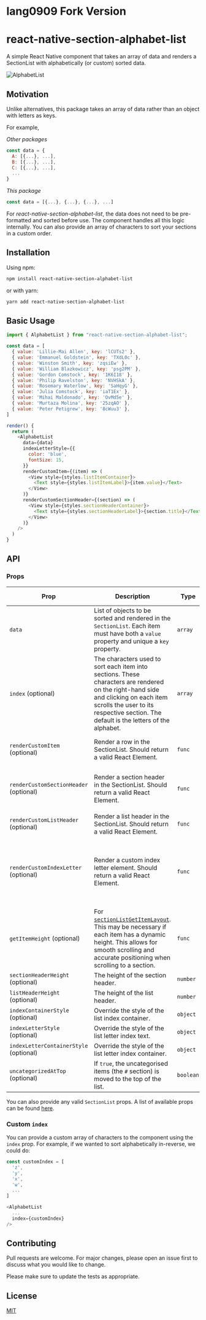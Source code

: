 # lang0909 Fork Version

# react-native-section-alphabet-list

A simple React Native component that takes an array of data and renders a SectionList with alphabetically (or custom) sorted data.

![AlphabetList](https://media.giphy.com/media/SACshMzMIP2NvP8rvY/giphy.gif)

## Motivation

Unlike alternatives, this package takes an array of data rather than an object with letters as keys.

For example,

_Other packages_

```javascript
const data = {
  A: [{...}, ...],
  B: [{...}, ...],
  C: [{...}, ...],
  ...
}
```

_This package_

```javascript
const data = [{...}, {...}, {...}, ...]
```

For _react-native-section-alphabet-list_, the data does not need to be pre-formatted and sorted before use. The component handles all this logic internally. You can also provide an array of characters to sort your sections in a custom order.

## Installation

Using npm:

```bash
npm install react-native-section-alphabet-list
```

or with yarn:

```bash
yarn add react-native-section-alphabet-list
```

## Basic Usage

```javascript
import { AlphabetList } from "react-native-section-alphabet-list";

const data = [
  { value: 'Lillie-Mai Allen', key: 'lCUTs2' },
  { value: 'Emmanuel Goldstein', key: 'TXdL0c' },
  { value: 'Winston Smith', key: 'zqsiEw' },
  { value: 'William Blazkowicz', key: 'psg2PM' },
  { value: 'Gordon Comstock', key: '1K6I18' },
  { value: 'Philip Ravelston', key: 'NVHSkA' },
  { value: 'Rosemary Waterlow', key: 'SaHqyG' },
  { value: 'Julia Comstock', key: 'iaT1Ex' },
  { value: 'Mihai Maldonado', key: 'OvMd5e' },
  { value: 'Murtaza Molina', key: '25zqAO' },
  { value: 'Peter Petigrew', key: '8cWuu3' },
]

render() {
  return (
    <AlphabetList
      data={data}
      indexLetterStyle={{
        color: 'blue',
        fontSize: 15,
      }}
      renderCustomItem={(item) => (
        <View style={styles.listItemContainer}>
          <Text style={styles.listItemLabel}>{item.value}</Text>
        </View>
      )}
      renderCustomSectionHeader={(section) => (
        <View style={styles.sectionHeaderContainer}>
          <Text style={styles.sectionHeaderLabel}>{section.title}</Text>
        </View>
      )}
    />
  )
}
```

## API

### Props

| Prop                                   | Description                                                                                                                                                                                                                                                | Type      | Signature (func)                                                                                       | Default                                                                                                                                                                         |
| -------------------------------------- | ---------------------------------------------------------------------------------------------------------------------------------------------------------------------------------------------------------------------------------------------------------- | --------- | ------------------------------------------------------------------------------------------------------ | ------------------------------------------------------------------------------------------------------------------------------------------------------------------------------- |
| `data`                                 | List of objects to be sorted and rendered in the `SectionList`. Each item must have both a `value` property and unique a `key` property.                                                                                                                   | `array`   |                                                                                                        |                                                                                                                                                                                 |
| `index` (optional)                     | The characters used to sort each item into sections. These characters are rendered on the right-hand side and clicking on each item scrolls the user to its respective section. The default is the letters of the alphabet.                                | `array`   |                                                                                                        | `['a', 'b', 'c', 'd', 'e', 'f', ...]` (see `DEFAULT_CHAR_INDEX` [here](https://github.com/Kieran-McIntyre/react-native-section-alphabet-list/blob/master/src/values/consts.ts)) |
| `renderCustomItem` (optional)          | Render a row in the SectionList. Should return a valid React Element.                                                                                                                                                                                      | `func`    | `{ item: { value: string, key: string } } : ReactElement`                                              |                                                                                                                                                                                 |
| `renderCustomSectionHeader` (optional) | Render a section header in the SectionList. Should return a valid React Element.                                                                                                                                                                           | `func`    | `{ section: { title: string, index: number, data: array } } : ReactElement`                            |                                                                                                                                                                                 |
| `renderCustomListHeader` (optional)    | Render a list header in the SectionList. Should return a valid React Element.                                                                                                                                                                              | `func`    |                                                                                                        |                                                                                                                                                                                 |
| `renderCustomIndexLetter` (optional)   | Render a custom index letter element. Should return a valid React Element.                                                                                                                                                                                 | `func`    | `{ item: { title: string, index: number, data: array }, index: number, onPress: func } : ReactElement` |                                                                                                                                                                                 |
| `getItemHeight` (optional)             | For [`sectionListGetItemLayout`](https://www.npmjs.com/package/react-native-section-list-get-item-layout). This may be necessary if each item has a dynamic height. This allows for smooth scrolling and accurate positioning when scrolling to a section. | `func`    | `{ sectionIndex: number, rowIndex: number } : number`                                                  |                                                                                                                                                                                 |
| `sectionHeaderHeight` (optional)       | The height of the section header.                                                                                                                                                                                                                          | `number`  |                                                                                                        | `40`                                                                                                                                                                            |
| `listHeaderHeight` (optional)          | The height of the list header.                                                                                                                                                                                                                             | `number`  |                                                                                                        | `0`                                                                                                                                                                             |
| `indexContainerStyle` (optional)       | Override the style of the list index container.                                                                                                                                                                                                            | `object`  |                                                                                                        | `undefined`                                                                                                                                                                     |
| `indexLetterStyle` (optional)          | Override the style of the list letter index text.                                                                                                                                                                                                          | `object`  |                                                                                                        | `undefined`                                                                                                                                                                     |
| `indexLetterContainerStyle` (optional) | Override the style of the list letter index container.                                                                                                                                                                                                     | `object`  |                                                                                                        | `undefined`                                                                                                                                                                     |
| `uncategorizedAtTop` (optional)        | If `true`, the uncategorised items (the `#` section) is moved to the top of the list.                                                                                                                                                                      | `boolean` |                                                                                                        | false                                                                                                                                                                           |

You can also provide any valid `SectionList` props. A list of available props can be found [here](https://reactnative.dev/docs/sectionlist#props).

### Custom `index`

You can provide a custom array of characters to the component using the `index` prop. For example, if we wanted to sort alphabetically in-reverse, we could do:

```javascript
const customIndex = [
  'z',
  'y',
  'x',
  'w',
  ...
]

<AlphabetList
  ...
  index={customIndex}
/>
```

## Contributing

Pull requests are welcome. For major changes, please open an issue first to discuss what you would like to change.

Please make sure to update the tests as appropriate.

## License

[MIT](https://choosealicense.com/licenses/mit/)
